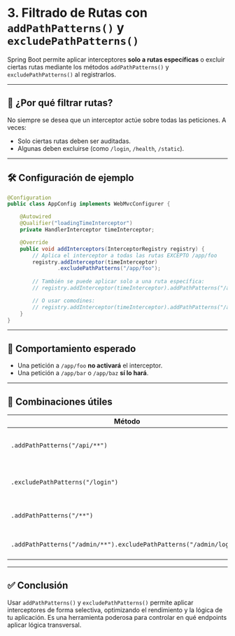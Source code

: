 # 3. Filtrado de Rutas con `addPathPatterns()` y `excludePathPatterns()`

Spring Boot permite aplicar interceptores **solo a rutas específicas** o excluir ciertas rutas mediante los métodos `addPathPatterns()` y `excludePathPatterns()` al registrarlos.

---

## 🎯 ¿Por qué filtrar rutas?

No siempre se desea que un interceptor actúe sobre todas las peticiones. A veces:
- Solo ciertas rutas deben ser auditadas.
- Algunas deben excluirse (como `/login`, `/health`, `/static`).

---

## 🛠️ Configuración de ejemplo

```java
@Configuration
public class AppConfig implements WebMvcConfigurer {

    @Autowired
    @Qualifier("loadingTimeInterceptor")
    private HandlerInterceptor timeInterceptor;

    @Override
    public void addInterceptors(InterceptorRegistry registry) {
        // Aplica el interceptor a todas las rutas EXCEPTO /app/foo
        registry.addInterceptor(timeInterceptor)
                .excludePathPatterns("/app/foo");
                
        // También se puede aplicar solo a una ruta específica:
        // registry.addInterceptor(timeInterceptor).addPathPatterns("/app/bar");

        // O usar comodines:
        // registry.addInterceptor(timeInterceptor).addPathPatterns("/app/**");
    }
}
```

---

## 🧪 Comportamiento esperado

- Una petición a `/app/foo` **no activará** el interceptor.
- Una petición a `/app/bar` o `/app/baz` **sí lo hará**.

---

## 🔄 Combinaciones útiles

| Método                       | Descripción                                    |
|-----------------------------|------------------------------------------------|
| `.addPathPatterns("/api/**")`     | Intercepta todas las rutas bajo `/api/`       |
| `.excludePathPatterns("/login")`  | Excluye la ruta `/login` del interceptor      |
| `.addPathPatterns("/**")`         | Intercepta todas las rutas                    |
| `.addPathPatterns("/admin/**").excludePathPatterns("/admin/login")` | Combinación de ambos métodos |

---

## ✅ Conclusión

Usar `addPathPatterns()` y `excludePathPatterns()` permite aplicar interceptores de forma selectiva, optimizando el rendimiento y la lógica de tu aplicación. Es una herramienta poderosa para controlar en qué endpoints aplicar lógica transversal.

